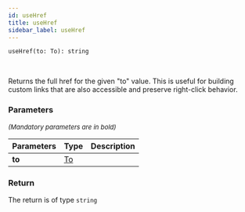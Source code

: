 ```yaml
---
id: useHref
title: useHref
sidebar_label: useHref
---
```


```tsx
useHref(to: To): string
```
<br/>

Returns the full href for the given "to" value. This is useful for building  
custom links that are also accessible and preserve right-click behavior.

### Parameters

<font size="2"><i>(Mandatory parameters are in bold)</i></font>

| Parameters | Type | Description |
| --------- | ---- | ----------- |
| **to** | [To](/framework-api/types/To.md) |  |


### Return



The return is of type <code>string</code>